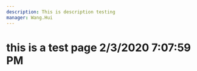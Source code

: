 ```yaml
---
description: This is description testing
manager: Wang.Hui
---
```

# this is a test page 2/3/2020 7:07:59 PM